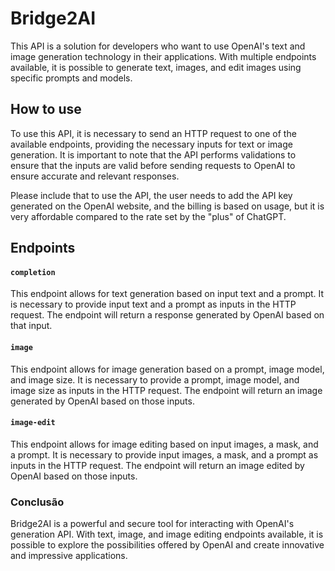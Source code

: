 # Bridge2AI
This API is a solution for developers who want to use OpenAI's text and image generation technology in their applications. With multiple endpoints available, it is possible to generate text, images, and edit images using specific prompts and models.

## How to use
To use this API, it is necessary to send an HTTP request to one of the available endpoints, providing the necessary inputs for text or image generation. It is important to note that the API performs validations to ensure that the inputs are valid before sending requests to OpenAI to ensure accurate and relevant responses.

Please include that to use the API, the user needs to add the API key generated on the OpenAI website, and the billing is based on usage, but it is very affordable compared to the rate set by the "plus" of ChatGPT.

## Endpoints

#### `completion`
This endpoint allows for text generation based on input text and a prompt. It is necessary to provide input text and a prompt as inputs in the HTTP request. The endpoint will return a response generated by OpenAI based on that input.

#### `image`
This endpoint allows for image generation based on a prompt, image model, and image size. It is necessary to provide a prompt, image model, and image size as inputs in the HTTP request. The endpoint will return an image generated by OpenAI based on those inputs.

#### `image-edit`
This endpoint allows for image editing based on input images, a mask, and a prompt. It is necessary to provide input images, a mask, and a prompt as inputs in the HTTP request. The endpoint will return an image edited by OpenAI based on those inputs.

### Conclusão
Bridge2AI is a powerful and secure tool for interacting with OpenAI's generation API. With text, image, and image editing endpoints available, it is possible to explore the possibilities offered by OpenAI and create innovative and impressive applications.
